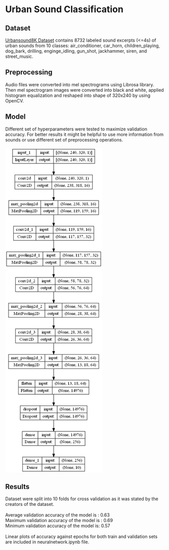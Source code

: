 
# Urban Sound Classification




## Dataset

[Urbansound8K Dataset](https://urbansounddataset.weebly.com/urbansound8k.html) contains 8732 labeled sound excerpts (<=4s) of urban sounds from 10 classes: air_conditioner, car_horn, children_playing, dog_bark, drilling, enginge_idling, gun_shot, jackhammer, siren, and street_music. 



  
## Preprocessing

Audio files were converted into mel spectrograms using Librosa library.\
Then mel spectrogram images were converted into black and white, applied histogram equalization and reshaped into shape of 320x240 by using OpenCV.


## Model

Different set of hyperparameters were tested to maximize validation accuracy. For better results it might be helpful to use more information from sounds or use different set of preprocessing operations.\
\
![Model](https://raw.githubusercontent.com/ahmetfirat23/urban-sound-classification-with-cnn/main/results/model.png)

  
## Results

Dataset were split into 10 folds for cross validation as it was stated by the creators of the dataset. \
\
Average validation accuracy of the model is : 0.63\
Maximum validation accuracy of the model is : 0.69\
Minimum validation accuracy of the model is: 0.57\
\
Linear plots of accuracy against epochs for both train and validation sets are included in neuralnetwork.ipynb file.
  
